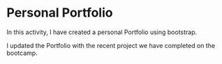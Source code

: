 # Personal Portfolio

In this activity, I have created a personal Portfolio using bootstrap.

I updated the Portfolio with the recent project we have completed on the bootcamp.